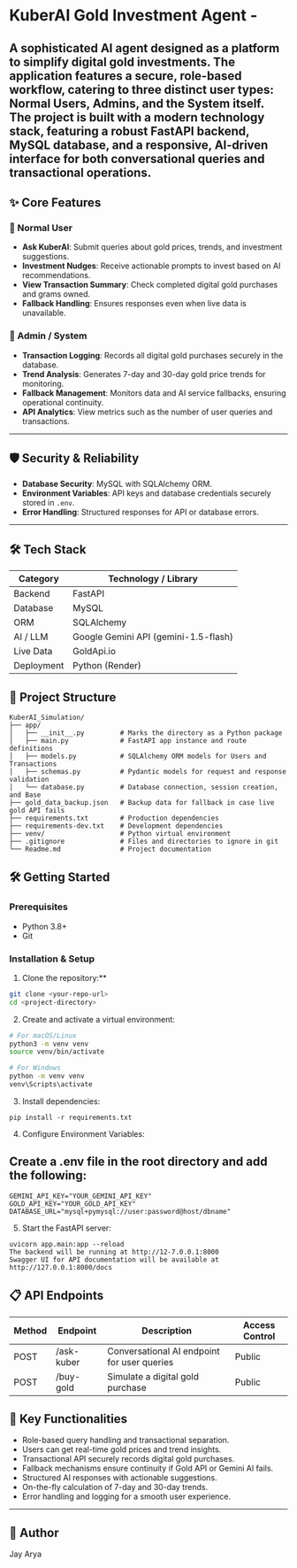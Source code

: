 # KuberAI Gold Investment Agent - 

A sophisticated AI agent designed as a platform to simplify digital gold investments. The application features a secure, role-based workflow, catering to three distinct user types: Normal Users, Admins, and the System itself. The project is built with a modern technology stack, featuring a robust FastAPI backend, MySQL database, and a responsive, AI-driven interface for both conversational queries and transactional operations.
---

## ✨ Core Features

### 👤 Normal User
- **Ask KuberAI**: Submit queries about gold prices, trends, and investment suggestions.  
- **Investment Nudges**: Receive actionable prompts to invest based on AI recommendations.  
- **View Transaction Summary**: Check completed digital gold purchases and grams owned.  
- **Fallback Handling**: Ensures responses even when live data is unavailable.  

### 👑 Admin / System
- **Transaction Logging**: Records all digital gold purchases securely in the database.  
- **Trend Analysis**: Generates 7-day and 30-day gold price trends for monitoring.  
- **Fallback Management**: Monitors data and AI service fallbacks, ensuring operational continuity.  
- **API Analytics**: View metrics such as the number of user queries and transactions.  

---

## 🛡️ Security & Reliability
- **Database Security**: MySQL with SQLAlchemy ORM.  
- **Environment Variables**: API keys and database credentials securely stored in `.env`.  
- **Error Handling**: Structured responses for API or database errors.  

---

## 🛠️ Tech Stack

| Category      | Technology / Library                   |
|---------------|--------------------------------------|
| Backend       | FastAPI                               |
| Database      | MySQL                                 |
| ORM           | SQLAlchemy                            |
| AI / LLM      | Google Gemini API (gemini-1.5-flash) |
| Live Data     | GoldApi.io                            |
| Deployment    | Python (Render) |

## 📂 Project Structure
```
KuberAI_Simulation/
├── app/
│   ├── __init__.py         # Marks the directory as a Python package
│   ├── main.py             # FastAPI app instance and route definitions
│   ├── models.py           # SQLAlchemy ORM models for Users and Transactions
│   ├── schemas.py          # Pydantic models for request and response validation
│   └── database.py         # Database connection, session creation, and Base
├── gold_data_backup.json   # Backup data for fallback in case live gold API fails
├── requirements.txt        # Production dependencies
├── requirements-dev.txt    # Development dependencies
├── venv/                   # Python virtual environment
├── .gitignore              # Files and directories to ignore in git
└── Readme.md               # Project documentation
```

## 🛠️ Getting Started

### Prerequisites
- Python 3.8+
- Git

### Installation & Setup

1. Clone the repository:**
```bash
git clone <your-repo-url>
cd <project-directory>
```

2. Create and activate a virtual environment:
```bash
# For macOS/Linux
python3 -m venv venv
source venv/bin/activate

# For Windows
python -m venv venv
venv\Scripts\activate
```
3. Install dependencies:
```
pip install -r requirements.txt
```
4. Configure Environment Variables:
## Create a .env file in the root directory and add the following:
```
GEMINI_API_KEY="YOUR_GEMINI_API_KEY"
GOLD_API_KEY="YOUR_GOLD_API_KEY"
DATABASE_URL="mysql+pymysql://user:password@host/dbname"
```
5. Start the FastAPI server:
```
uvicorn app.main:app --reload
The backend will be running at http://12-7.0.0.1:8000
Swagger UI for API documentation will be available at http://127.0.0.1:8000/docs
```

## 📋 API Endpoints

| Method | Endpoint       | Description                               | Access Control |
|--------|----------------|-------------------------------------------|----------------|
| POST   | /ask-kuber     | Conversational AI endpoint for user queries | Public         |
| POST   | /buy-gold      | Simulate a digital gold purchase           | Public         |


## 🔑 Key Functionalities
- Role-based query handling and transactional separation.  
- Users can get real-time gold prices and trend insights.  
- Transactional API securely records digital gold purchases.  
- Fallback mechanisms ensure continuity if Gold API or Gemini AI fails.  
- Structured AI responses with actionable suggestions.  
- On-the-fly calculation of 7-day and 30-day trends.  
- Error handling and logging for a smooth user experience.  

---

## 👤 Author
Jay Arya
   

